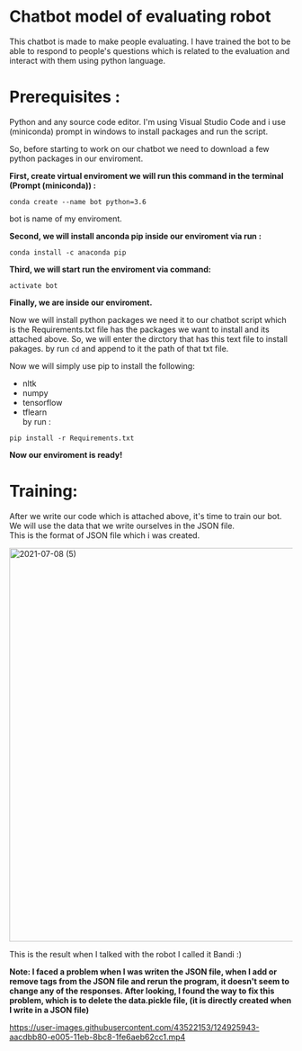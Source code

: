 


# Chatbot model of evaluating robot
This chatbot is made to make people evaluating. I have trained the bot to be able to respond to people's questions which is related to the evaluation and interact with them using python language.

# Prerequisites :   
 Python and any source code editor. I'm using Visual Studio Code and i use (miniconda) prompt in windows to install packages and run the script.    
 
 So, before starting to work on our chatbot we need to download a few python packages in our enviroment. 
 
**First, create virtual enviroment we will run this command in the terminal (Prompt (miniconda)) :**
 ```
 conda create --name bot python=3.6
 ```
 bot is name of my enviroment.  
 
 **Second, we will install anconda pip inside our enviroment via run :**
  ```
  conda install -c anaconda pip
 ```
 
 **Third, we will start run the enviroment via command:**
  ```
  activate bot
 ``` 
**Finally, we are inside our enviroment.**

Now we will install python packages we need it to our chatbot script which is the Requirements.txt file has the packages we want to install and its attached above.
So, we will enter the dirctory that has this text file to install pakages. by run `cd` and append to it the path of that txt file.  

Now we will simply use pip to install the following:  
- nltk  
- numpy
- tensorflow  
- tflearn  
by run :
 ``` 
 pip install -r Requirements.txt 
  ``` 

**Now our enviroment is ready!**

# Training: 
After we write our code which is attached above, it's time to train our bot. We will use the data that we write ourselves in the JSON file.   
This is the format of JSON file which i was created.

<img width="700" alt="2021-07-08 (5)" src="https://user-images.githubusercontent.com/43522153/124837754-28ee7b80-df8e-11eb-9480-4b4345f6e9dd.png">

This is the result when I talked with the robot I called it Bandi :)



**Note: I faced a problem when I was writen the JSON file, when I add or remove tags from the JSON file and rerun the program, it doesn't seem to change any of the responses. After looking, I found the way to fix this problem, which is to delete the data.pickle file, (it is directly created when I write in a JSON file)**


https://user-images.githubusercontent.com/43522153/124925943-aacdbb80-e005-11eb-8bc8-1fe6aeb62cc1.mp4



